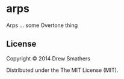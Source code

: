 # arps

Arps ... some Overtone thing

## License

Copyright © 2014 Drew Smathers

Distributed under the The MIT License (MIT).
